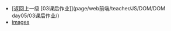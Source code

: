 - [返回上一级 [03课后作业]](page/web前端/teacher/JS/DOM/DOM day05/03课后作业/)
- [images](page/web前端/teacher/JS/DOM/DOM%20day05/03课后作业/images/)
